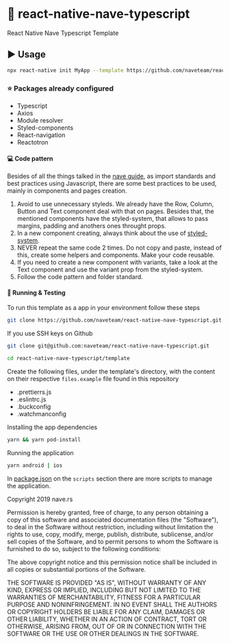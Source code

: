 # :rocket: react-native-nave-typescript

React Native Nave Typescript Template

## :arrow_forward: Usage

```sh
npx react-native init MyApp --template https://github.com/naveteam/react-native-nave-typescript.git
```

### :star: Packages already configured

- Typescript
- Axios
- Module resolver
- Styled-components
- React-navigation
- Reactotron


#### :computer: Code pattern

Besides of all the things talked in the [nave guide](https://nave.gitlab.io/guides/nave/code-guide/), as import standards and best practices using Javascript, there are some best practices to be used, mainly in components and pages creation.

1. Avoid to use unnecessary styleds. We already have the Row, Column, Button and Text component deal with that on pages. Besides that, the mentioned components have the styled-system, that allows to pass margins, padding and anothers ones throught props.
2. In a new component creating, always think about the use of [styled-system](https://styled-system.com/getting-started/).
3. NEVER repeat the same code 2 times. Do not copy and paste, instead of this, create some helpers and components. Make your code reusable.
4. If you need to create a new component with variants, take a look at the Text component and use the variant prop from the styled-system.
5. Follow the code pattern and folder standard.

#### :wrench: Running & Testing

To run this template as a app in your environment follow these steps

```sh
git clone https://github.com/naveteam/react-native-nave-typescript.git
```

If you use SSH keys on Github

```sh
git clone git@github.com:naveteam/react-native-nave-typescript.git
```

```sh
cd react-native-nave-typescript/template
```

Create the following files, under the template's directory, with the content on their respective `files.example` file found in this repository

- .prettierrs.js
- .eslintrc.js
- .buckconfig
- .watchmanconfig

Installing the app dependencies

```sh
yarn && yarn pod-install
```

Running the application

```sh
yarn android | ios
```

In [package.json](https://github.com/naveteam/react-native-nave-typescript/blob/main/template/package.json) on the `scripts` section there are more scripts to manage the application.

Copyright 2019 nave.rs

Permission is hereby granted, free of charge, to any person obtaining a copy of this software and associated documentation files (the "Software"), to deal in the Software without restriction, including without limitation the rights to use, copy, modify, merge, publish, distribute, sublicense, and/or sell copies of the Software, and to permit persons to whom the Software is furnished to do so, subject to the following conditions:

The above copyright notice and this permission notice shall be included in all copies or substantial portions of the Software.

THE SOFTWARE IS PROVIDED "AS IS", WITHOUT WARRANTY OF ANY KIND, EXPRESS OR IMPLIED, INCLUDING BUT NOT LIMITED TO THE WARRANTIES OF MERCHANTABILITY, FITNESS FOR A PARTICULAR PURPOSE AND NONINFRINGEMENT. IN NO EVENT SHALL THE AUTHORS OR COPYRIGHT HOLDERS BE LIABLE FOR ANY CLAIM, DAMAGES OR OTHER LIABILITY, WHETHER IN AN ACTION OF CONTRACT, TORT OR OTHERWISE, ARISING FROM, OUT OF OR IN CONNECTION WITH THE SOFTWARE OR THE USE OR OTHER DEALINGS IN THE SOFTWARE.